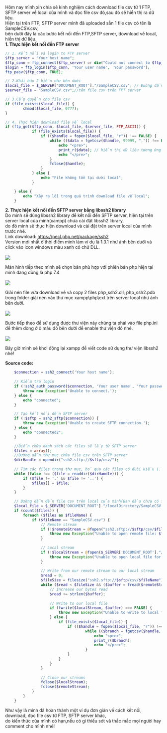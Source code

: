 Hôm nay mình xin chia sẻ kinh nghiệm cách download file csv từ 1 FTP, SFTP server về local của mình và đọc file csv đó,sau đó sẽ hiển thị ra dữ liệu.<br>
Hiện tại trên FTP, SFTP server mình đã uploaded sẵn 1 file csv có tên là SampleCSV.csv,<br>
bên dưới đây là các bước kết nối đến FTP,SFTP server, download về local, hiển thị dữ liệu.<br>
**1. Thực hiện kết nối đến FTP server**
```PHP
// 1. Kết nối và login to FTP server
$ftp_server = "Your host name";
$ftp_conn = ftp_connect($ftp_server) or die("Could not connect to $ftp_server");
$login = ftp_login($ftp_conn, 'Your user name', 'Your password');
ftp_pasv($ftp_conn, TRUE);

// 2.Khái báo 2 biến như bên dưới
$local_file = $_SERVER['DOCUMENT_ROOT']."/SampleCSV.csv"; // Đường dẫn dến file csv trên local của mình(Ban đầu chưa có file nhé)
$server_file = "SampleCSV.csv";//tên file csv trên FPT server

// 3.Cấp quyền cho file csv
if (file_exists($local_file)) {
        chmod($local_file, 0777);
}

// 4. Thực hiện download file về local
if (ftp_get($ftp_conn, $local_file, $server_file, FTP_ASCII)) {
            if (file_exists($local_file)) {
                if (($handle = fopen($local_file, "r")) !== FALSE) {
                    while (($data = fgetcsv($handle, 99999, ",")) !== FALSE) {
                        echo "<pre>";
                        print_r($data); // hiển thị dữ liệu tương ứng với mỗi row trong file csv
                        echo "</pre>";
                    }
                    fclose($handle);
                }
            } else {
                echo "File không tồn tại dưới local";
            }

    } else {
        echo "Xẩy ra lỗi trong quá trình download file về local";
    }
```
**2. Thực hiện kết nối đến SFTP server bằng libssh2 library**<br>
Do mình sẽ dùng libssh2 library để kết nối đến SFTP server, hiện tại trên server local của mình(xampp) chưa cài đặt libssh2 library,<br>
do đó mình sẽ thực hiện download và cài đặt trên server local của mình trước nhé.<br>
Link download: https://pecl.php.net/package/ssh2<br>
Version mới nhất ở thời điểm mình làm ví dụ là 1.3.1 như ảnh bên dưới và click vào icon windows màu xanh có chứ DLL.<br><br>
![](https://images.viblo.asia/7e3d3ade-4925-4d36-9714-6e4226688207.png)

Màn hình tiếp theo mình sẽ chọn bản phù hợp với phiên bản php hiện tại mình đang dùng là php 7.4<br><br>
![](https://images.viblo.asia/79de1118-4363-4d31-bc49-d4c5437f61ab.png)

Giải nén file vừa download về và copy 2 files php_ssh2.dll, php_ssh2.pdb trong folder giải nén vào thư mục xampp\php\ext trên server local  như ảnh bên dưới.<br><br>
![](https://images.viblo.asia/f2feff1c-0864-44c9-81da-44d91bf11771.png)

Bước tiếp theo để sử dụng được thư viện này chúng ta phải vào file php.ini để thêm dòng ở  ô màu đỏ bên dưới để enable thư viện đó nhé.<br><br>
![](https://images.viblo.asia/41e2b3ce-5b53-4d6c-b7f6-dc824a18a661.png)

Bây giờ mình sẽ khơi động lại xampp để viết code sử dụng thư viện libssh2 nhé!<br>

**Source code:**<br>
```PHP
    $connection = ssh2_connect('Your host name');
     
    // Kiểm tra login
    if (!ssh2_auth_password($connection, 'Your user name', 'Your password')) {
        throw new Exception('Unable to connect.');
    } else {
        echo "connected";
    }

    // Tạo kết nối đến SFTP server
    if (!$sftp = ssh2_sftp($connection)) {
        throw new Exception('Unable to create SFTP connection.');
    } else {
        echo "connected2";
    }

    //Biến chứa danh sách các files sẽ lấy từ SFTP server
    $files = array();
    //Đường dẫn thư mục chứa file csv trên SFTP server
    $dirHandle = opendir("ssh2.sftp://$sftp/csv/");
     
    // Tìm các files trong thư mục, bỏ qua các files có đuôi kiểu (. & ..)
    while (false !== ($file = readdir($dirHandle))) {
        if ($file != '.' && $file != '..') {
            $files[] = $file;
        }
    }

    // Đường dẫn dến file csv trên local của mình(Ban đầu chưa có file nhé)
    $local_file = $_SERVER['DOCUMENT_ROOT']."/localDirectory/SampleCSV.csv";
    if (count($files)) {
        foreach ($files as $fileName) {
            if ($fileName == "SampleCSV.csv") {
                // Remote stream
                if (!$remoteStream = @fopen("ssh2.sftp://$sftp/csv/$fileName", 'r')) {
                    throw new Exception("Unable to open remote file: $fileName");
                } 
         
                // Local stream
                if (!$localStream = @fopen($_SERVER['DOCUMENT_ROOT']."/localDirectory/$fileName", 'w')) {
                    throw new Exception("Unable to open local file for writing: /localDirectory/$fileName");
                }
         
                // Write from our remote stream to our local stream
                $read = 0;
                $fileSize = filesize("ssh2.sftp://$sftp/csv/$fileName");
                while ($read < $fileSize && ($buffer = fread($remoteStream, $fileSize - $read))) {
                    // Increase our bytes read
                    $read += strlen($buffer);
         
                    // Write to our local file
                    if (fwrite($localStream, $buffer) === FALSE) {
                        throw new Exception("Unable to write to local file: /localDirectory/$fileName");
                    } else {
                        if (file_exists($local_file)) {
                            if (($handle = fopen($local_file, "r")) !== FALSE) {
                                    while (($branch = fgetcsv($handle, 99999, ",")) !== FALSE) {
                                        echo "<pre>";
                                        print_r($branch);
                                        echo "</pre>";
                                    }
                            }
                        }
                    }
                }
         
                // Close our streams
                fclose($localStream);
                fclose($remoteStream);
            }
        }
    }

```

Như vậy là mình đã hoàn thành một ví dụ đơn giản về cách kết nối, download, đọc file csv từ FTP, SFTP server khác,<br>
do kiến thức của mình có hạn,nếu có gì thiếu sót và thắc mắc mọi người hay comment cho mình nhé!